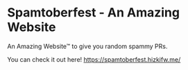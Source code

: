 # Spamtoberfest - An Amazing Website

An Amazing Website™ to give you random spammy PRs.

You can check it out here!
https://spamtoberfest.hizkifw.me/
